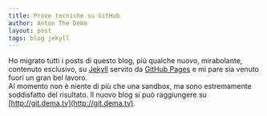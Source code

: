 ```yaml
---
title: Prove tecniche su GitHub
author: Anton The Dema
layout: post
tags: blog jekyll
---
```


Ho migrato tutti i posts di questo blog, più qualche nuovo, mirabolante, contenuto esclusivo, su [Jekyll][1] servito da [GitHub Pages][2] e mi pare sia venuto fuori un gran bel lavoro.    
Al momento non è niente di più che una sandbox, ma sono estremamente soddisfatto del risultato. 
Il nuovo blog si può raggiungere su [http://git.dema.tv](http://git.dema.tv).

[1]: http://jekyllrb.com/
[2]: https://pages.github.com/